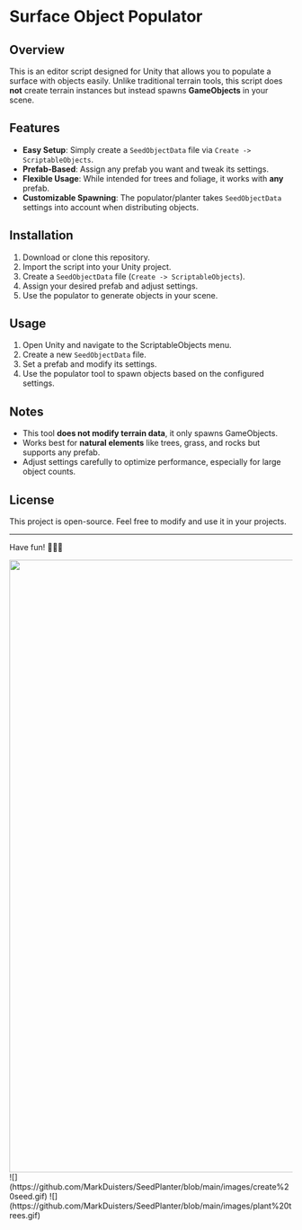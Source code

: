 # Surface Object Populator

## Overview

This is an editor script designed for Unity that allows you to populate a surface with objects easily. Unlike traditional terrain tools, this script does **not** create terrain instances but instead spawns **GameObjects** in your scene.

## Features

- **Easy Setup**: Simply create a `SeedObjectData` file via `Create -> ScriptableObjects`.
- **Prefab-Based**: Assign any prefab you want and tweak its settings.
- **Flexible Usage**: While intended for trees and foliage, it works with **any** prefab.
- **Customizable Spawning**: The populator/planter takes `SeedObjectData` settings into account when distributing objects.

## Installation

1. Download or clone this repository.
2. Import the script into your Unity project.
3. Create a `SeedObjectData` file (`Create -> ScriptableObjects`).
4. Assign your desired prefab and adjust settings.
5. Use the populator to generate objects in your scene.

## Usage

1. Open Unity and navigate to the ScriptableObjects menu.
2. Create a new `SeedObjectData` file.
3. Set a prefab and modify its settings.
4. Use the populator tool to spawn objects based on the configured settings.

## Notes

- This tool **does not modify terrain data**, it only spawns GameObjects.
- Works best for **natural elements** like trees, grass, and rocks but supports any prefab.
- Adjust settings carefully to optimize performance, especially for large object counts.

## License

This project is open-source. Feel free to modify and use it in your projects.

---

Have fun! 🌲🌿🏡

<img src="https://github.com/MarkDuisters/SeedPlanter/blob/main/images/place%20planter.gif" width="512" height="1090">
![](https://github.com/MarkDuisters/SeedPlanter/blob/main/images/create%20seed.gif)
![](https://github.com/MarkDuisters/SeedPlanter/blob/main/images/plant%20trees.gif)


